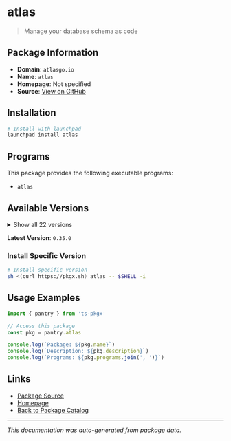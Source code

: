 # atlas

> Manage your database schema as code

## Package Information

- **Domain**: `atlasgo.io`
- **Name**: `atlas`
- **Homepage**: Not specified
- **Source**: [View on GitHub](https://github.com/pkgxdev/pantry/tree/main/projects/atlasgo.io/package.yml)

## Installation

```bash
# Install with launchpad
launchpad install atlas
```

## Programs

This package provides the following executable programs:

- `atlas`

## Available Versions

<details>
<summary>Show all 22 versions</summary>

- `0.35.0`, `0.34.0`, `0.33.0`, `0.32.0`, `0.31.0`
- `0.30.0`, `0.29.0`, `0.28.0`, `0.27.0`, `0.26.0`
- `0.25.0`, `0.24.0`, `0.23.0`, `0.22.0`, `0.21.0`
- `0.20.0`, `0.19.0`, `0.18.0`, `0.17.0`, `0.16.0`
- `0.15.0`, `0.14.0`

</details>

**Latest Version**: `0.35.0`

### Install Specific Version

```bash
# Install specific version
sh <(curl https://pkgx.sh) atlas -- $SHELL -i
```

## Usage Examples

```typescript
import { pantry } from 'ts-pkgx'

// Access this package
const pkg = pantry.atlas

console.log(`Package: ${pkg.name}`)
console.log(`Description: ${pkg.description}`)
console.log(`Programs: ${pkg.programs.join(', ')}`)
```

## Links

- [Package Source](https://github.com/pkgxdev/pantry/tree/main/projects/atlasgo.io/package.yml)
- [Homepage](#)
- [Back to Package Catalog](../../package-catalog.md)

---

*This documentation was auto-generated from package data.*
